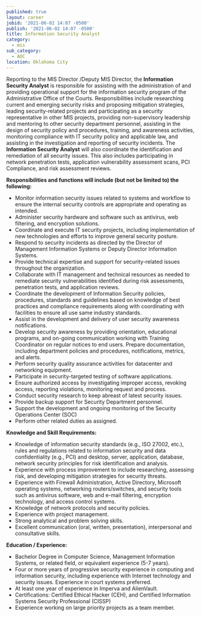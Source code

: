 ```yaml
---
published: true
layout: career
jobid: '2021-06-02 14:07 -0500'
publish: '2021-06-02 14:07 -0500'
title: Information Security Analyst
category:
  - mis
sub_category:
  - AOC
location: Oklahoma City
---
```

Reporting to the MIS Director /Deputy MIS Director, the **Information Security Analyst** is responsible for assisting with the administration of and providing operational support for the information security program of the Administrative Office of the Courts. Responsibilities include researching current and emerging security risks and proposing mitigation strategies, leading security-related projects and participating as a security representative in other MIS projects, providing non-supervisory leadership and mentoring to other security department personnel, assisting in the design of security policy and procedures, training, and awareness activities, monitoring compliance with IT security policy and applicable law, and assisting in the investigation and reporting of security incidents. The **Information Security Analyst** will also coordinate the identification and remediation of all security issues. This also includes participating in network penetration tests, application vulnerability assessment scans, PCI Compliance, and risk assessment reviews. 

**Responsibilities and functions will include (but not be limited to) the following:**

- Monitor information security issues related to systems and workflow to ensure the internal security controls are appropriate and operating as intended. 
- Administer security hardware and software such as antivirus, web filtering, and encryption solutions.
- Coordinate and execute IT security projects, including implementation of new technologies and efforts to improve general security posture. 
- Respond to security incidents as directed by the Director of Management Information Systems or Deputy Director Information Systems. 
- Provide technical expertise and support for security-related issues throughout the organization.
- Collaborate with IT management and technical resources as needed to remediate security vulnerabilities identified during risk assessments, penetration tests, and application reviews. 
- Coordinate the development of Information Security policies, procedures, standards and guidelines based on knowledge of best practices and compliance requirements along with coordinating with facilities to ensure all use same industry standards.
- Assist in the development and delivery of user security awareness notifications.
- Develop security awareness by providing orientation, educational programs, and on-going communication working with Training Coordinator on regular notices to end users. Prepare documentation, including department policies and procedures, notifications, metrics, and alerts. 
- Perform security quality assurance activities for datacenter and networking equipment.
- Participate in security-targeted testing of software applications.
- Ensure authorized access by investigating improper access, revoking access, reporting violations, monitoring request and process.
- Conduct security research to keep abreast of latest security issues. 
- Provide backup support for Security Department personnel.
- Support the development and ongoing monitoring of the Security Operations Center (SOC)
- Perform other related duties as assigned. 


**Knowledge and Skill Requirements:**

- Knowledge of information security standards (e.g., ISO 27002, etc.), rules and regulations related to information security and data confidentiality (e.g., PCI) and desktop, server, application, database, network security principles for risk identification and analysis. 
- Experience with process improvement to include researching, assessing risk, and developing mitigation strategies for security threats.
- Experience with Firewall Administration, Active Directory, Microsoft operating systems, networking routers/switches, and security tools such as antivirus software, web and e-mail filtering, encryption technology, and access control systems.  
- Knowledge of network protocols and security policies.
- Experience with project management.
- Strong analytical and problem solving skills. 
- Excellent communication (oral, written, presentation), interpersonal and consultative skills. 


**Education / Experience:**

- Bachelor Degree in Computer Science, Management Information Systems, or related field, or equivalent experience (5-7 years).  
- Four or more years of progressive security experience in computing and information security, including experience with Internet technology and security issues.  Experience in court systems preferred. 
- At least one year of experience in Imperva and AlienVault. 
- Certifications: Certified Ethical Hacker (CEH), and Certified Information Systems Security Professional (CISSP)
- Experience working on large priority projects as a team member. 
